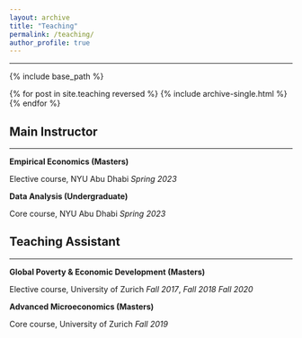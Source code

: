 ```yaml
---
layout: archive
title: "Teaching"
permalink: /teaching/
author_profile: true
---
```


---
{% include base_path %}

{% for post in site.teaching reversed %}
  {% include archive-single.html %}
{% endfor %}

## Main Instructor
---

__Empirical Economics (Masters)__

Elective course, NYU Abu Dhabi
*Spring 2023* 

__Data Analysis (Undergraduate)__

Core course, NYU Abu Dhabi
*Spring 2023*

## Teaching Assistant
---
__Global Poverty & Economic Development (Masters)__

Elective course, University of Zurich
*Fall 2017*, *Fall 2018* *Fall 2020*

__Advanced Microeconomics (Masters)__

Core course, University of Zurich
*Fall 2019*
